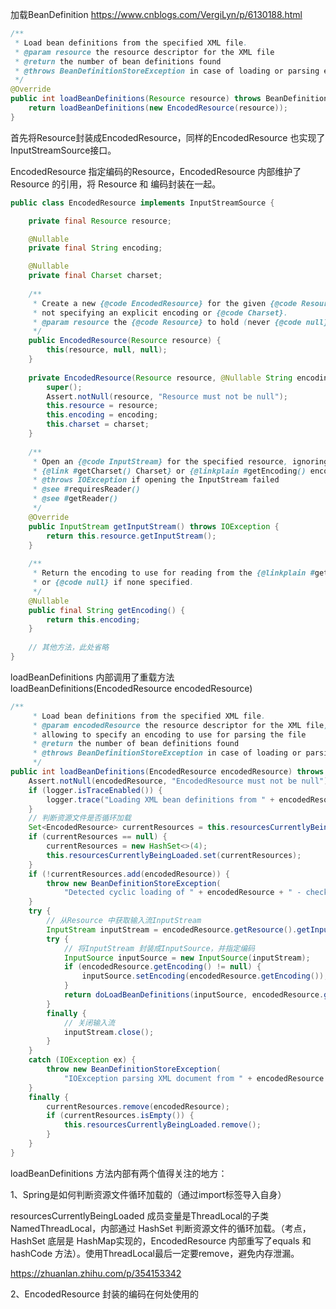 加载BeanDefinition
https://www.cnblogs.com/VergiLyn/p/6130188.html
```java
/**
 * Load bean definitions from the specified XML file.
 * @param resource the resource descriptor for the XML file
 * @return the number of bean definitions found
 * @throws BeanDefinitionStoreException in case of loading or parsing errors
 */
@Override
public int loadBeanDefinitions(Resource resource) throws BeanDefinitionStoreException {
    return loadBeanDefinitions(new EncodedResource(resource));
}
```

首先将Resource封装成EncodedResource，同样的EncodedResource 也实现了InputStreamSource接口。

EncodedResource 指定编码的Resource，EncodedResource  内部维护了 Resource 的引用，将 Resource 和 编码封装在一起。

```java
public class EncodedResource implements InputStreamSource {

	private final Resource resource;

	@Nullable
	private final String encoding;

	@Nullable
	private final Charset charset;
    
    /**
	 * Create a new {@code EncodedResource} for the given {@code Resource},
	 * not specifying an explicit encoding or {@code Charset}.
	 * @param resource the {@code Resource} to hold (never {@code null})
	 */
	public EncodedResource(Resource resource) {
		this(resource, null, null);
	}
    
    private EncodedResource(Resource resource, @Nullable String encoding, @Nullable Charset charset) {
		super();
		Assert.notNull(resource, "Resource must not be null");
		this.resource = resource;
		this.encoding = encoding;
		this.charset = charset;
	}
    
    /**
	 * Open an {@code InputStream} for the specified resource, ignoring any specified
	 * {@link #getCharset() Charset} or {@linkplain #getEncoding() encoding}.
	 * @throws IOException if opening the InputStream failed
	 * @see #requiresReader()
	 * @see #getReader()
	 */
	@Override
	public InputStream getInputStream() throws IOException {
		return this.resource.getInputStream();
	}
    
    /**
	 * Return the encoding to use for reading from the {@linkplain #getResource() resource},
	 * or {@code null} if none specified.
	 */
	@Nullable
	public final String getEncoding() {
		return this.encoding;
	}
    
    // 其他方法，此处省略
}    
```



loadBeanDefinitions 内部调用了重载方法 loadBeanDefinitions(EncodedResource encodedResource)

```java
/**
	 * Load bean definitions from the specified XML file.
	 * @param encodedResource the resource descriptor for the XML file,
	 * allowing to specify an encoding to use for parsing the file
	 * @return the number of bean definitions found
	 * @throws BeanDefinitionStoreException in case of loading or parsing errors
	 */
public int loadBeanDefinitions(EncodedResource encodedResource) throws BeanDefinitionStoreException {
    Assert.notNull(encodedResource, "EncodedResource must not be null");
    if (logger.isTraceEnabled()) {
        logger.trace("Loading XML bean definitions from " + encodedResource);
    }
	// 判断资源文件是否循环加载
    Set<EncodedResource> currentResources = this.resourcesCurrentlyBeingLoaded.get();
    if (currentResources == null) {
        currentResources = new HashSet<>(4);
        this.resourcesCurrentlyBeingLoaded.set(currentResources);
    }
    if (!currentResources.add(encodedResource)) {
        throw new BeanDefinitionStoreException(
            "Detected cyclic loading of " + encodedResource + " - check your import definitions!");
    }
    try {
        // 从Resource 中获取输入流InputStream
        InputStream inputStream = encodedResource.getResource().getInputStream();
        try {
            // 将InputStream 封装成InputSource，并指定编码
            InputSource inputSource = new InputSource(inputStream);
            if (encodedResource.getEncoding() != null) {
                inputSource.setEncoding(encodedResource.getEncoding());
            }
            return doLoadBeanDefinitions(inputSource, encodedResource.getResource());
        }
        finally {
            // 关闭输入流
            inputStream.close();
        }
    }
    catch (IOException ex) {
        throw new BeanDefinitionStoreException(
            "IOException parsing XML document from " + encodedResource.getResource(), ex);
    }
    finally {
        currentResources.remove(encodedResource);
        if (currentResources.isEmpty()) {
            this.resourcesCurrentlyBeingLoaded.remove();
        }
    }
}
```

loadBeanDefinitions 方法内部有两个值得关注的地方：

1、Spring是如何判断资源文件循环加载的（通过import标签导入自身）

resourcesCurrentlyBeingLoaded 成员变量是ThreadLocal的子类NamedThreadLocal，内部通过 HashSet 判断资源文件的循环加载。（考点，HashSet 底层是 HashMap实现的，EncodedResource 内部重写了equals 和 hashCode 方法）。使用ThreadLocal最后一定要remove，避免内存泄漏。

https://zhuanlan.zhihu.com/p/354153342

2、EncodedResource 封装的编码在何处使用的

















